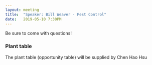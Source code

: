 ```yaml
---
layout: meeting
title:  "Speaker: Bill Weaver - Pest Control"
date:   2019-05-10 7:30PM
---
```


Be sure to come with questions!

### Plant table

The plant table (opportunity table) will be supplied by Chen Hao Hsu
